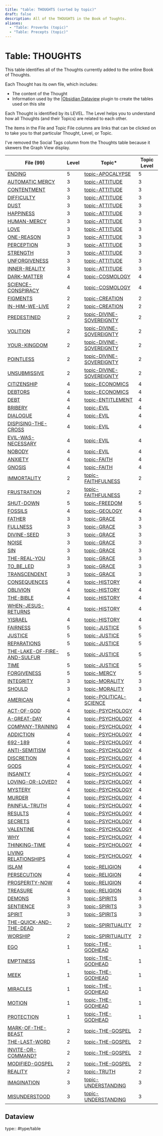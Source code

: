 ```yaml
---
title: "table: THOUGHTS (sorted by topic)"
draft: false
description: All of the THOUGHTS in the Book of Toughts.
aliases:
  - "Table: Proverbs (topic)"
  - "Table: Precepts (topic)"
---
```

# Table: THOUGHTS
This table identifies all of the Thoughts currently added to the online Book of Thoughts.

Each Thought has its own file, which includes:
- The content of the Thought
- Information used by the |[Obsidian Dataview](https:/blacksmithgu.github.io/obsidian-dataview/) plugin to create the tables used on this site

Each Thought is identified by its LEVEL. The Level helps you to understand how all Thoughts (and their Topics) are related to each other.

The items in the File and Topic File columns are links that can be clicked on to take you to that particular Thought, Level, or Topic.

I've removed the Social Tags column from the Thoughts table because it skewers the Graph View display.

|File (99) |Level|Topic*|Topic Level|
|---|---|---|---|
|[ENDING](/THOUGHTS/ENDING.md)|5|[topic-APOCALYPSE](/TOPICS/topic-APOCALYPSE.md)|5|
|[AUTOMATIC MERCY](/THOUGHTS/AUTOMATIC%20MERCY.md)|3|[topic-ATTITUDE](/TOPICS/topic-ATTITUDE.md)|3|
|[CONTENTMENT](/THOUGHTS/CONTENTMENT.md)|3|[topic-ATTITUDE](/TOPICS/topic-ATTITUDE.md)|3|
|[DIFFICULTY](/THOUGHTS/DIFFICULTY.md)|3|[topic-ATTITUDE](/TOPICS/topic-ATTITUDE.md)|3|
|[DUST](/THOUGHTS/DUST.md)|3|[topic-ATTITUDE](/TOPICS/topic-ATTITUDE.md)|3|
|[HAPPINESS](/THOUGHTS/HAPPINESS.md)|3|[topic-ATTITUDE](/TOPICS/topic-ATTITUDE.md)|3|
|[HUMAN-MERCY](/THOUGHTS/HUMAN-MERCY.md)|3|[topic-ATTITUDE](/TOPICS/topic-ATTITUDE.md)|3|
|[LOVE](/THOUGHTS/LOVE.md)|3|[topic-ATTITUDE](/TOPICS/topic-ATTITUDE.md)|3|
|[ONE-REASON](/THOUGHTS/ONE-REASON.md)|3|[topic-ATTITUDE](/TOPICS/topic-ATTITUDE.md)|3|
|[PERCEPTION](/THOUGHTS/PERCEPTION.md)|3|[topic-ATTITUDE](/TOPICS/topic-ATTITUDE.md)|3|
|[STRENGTH](/THOUGHTS/STRENGTH.md)|3|[topic-ATTITUDE](/TOPICS/topic-ATTITUDE.md)|3|
|[UNFORGIVENESS](/THOUGHTS/UNFORGIVENESS.md)|3|[topic-ATTITUDE](/TOPICS/topic-ATTITUDE.md)|3|
|[INNER-REALITY](/THOUGHTS/INNER-REALITY.md)|3|[topic-ATTITUDE](/TOPICS/topic-ATTITUDE.md)|3|
|[DARK-MATTER](/THOUGHTS/DARK-MATTER.md)|4|[topic-COSMOLOGY](/TOPICS/topic-COSMOLOGY.md)|4|
|[SCIENCE-CONSPIRACY](/THOUGHTS/SCIENCE-CONSPIRACY.md)|4|[topic-COSMOLOGY](/TOPICS/topic-COSMOLOGY.md)|4|
|[FIGMENTS](/THOUGHTS/FIGMENTS.md)|2|[topic-CREATION](/TOPICS/topic-CREATION.md)|2|
|[IN-HIM-WE-LIVE](/THOUGHTS/IN-HIM-WE-LIVE.md)|2|[topic-CREATION](/TOPICS/topic-CREATION.md)|2|
|[PREDESTINED](/THOUGHTS/PREDESTINED.md)|2|[topic-DIVINE-SOVEREIGNTY](/TOPICS/topic-DIVINE-SOVEREIGNTY.md)|2|
|[VOLITION](/THOUGHTS/VOLITION.md)|2|[topic-DIVINE-SOVEREIGNTY](/TOPICS/topic-DIVINE-SOVEREIGNTY.md)|2|
|[YOUR-KINGDOM](/THOUGHTS/YOUR-KINGDOM.md)|2|[topic-DIVINE-SOVEREIGNTY](/TOPICS/topic-DIVINE-SOVEREIGNTY.md)|2|
|[POINTLESS](/THOUGHTS/POINTLESS.md)|2|[topic-DIVINE-SOVEREIGNTY](/TOPICS/topic-DIVINE-SOVEREIGNTY.md)|2|
|[UNSUBMISSIVE](/THOUGHTS/UNSUBMISSIVE.md)|2|[topic-DIVINE-SOVEREIGNTY](/TOPICS/topic-DIVINE-SOVEREIGNTY.md)|2|
|[CITIZENSHIP](/THOUGHTS/CITIZENSHIP.md)|4|[topic-ECONOMICS](/TOPICS/topic-ECONOMICS.md)|4|
|[DEBTORS](/THOUGHTS/DEBTORS.md)|4|[topic-ECONOMICS](/TOPICS/topic-ECONOMICS.md)|4|
|[DEBT](/THOUGHTS/DEBT.md)|4|[topic-ENTITLEMENT](/TOPICS/topic-ENTITLEMENT.md)|4|
|[BRIBERY](/THOUGHTS/BRIBERY.md)|4|[topic-EVIL](/TOPICS/topic-EVIL.md)|4|
|[DIALOGUE](/THOUGHTS/DIALOGUE.md)|4|[topic-EVIL](/TOPICS/topic-EVIL.md)|4|
|[DISPISING-THE-CROSS](/THOUGHTS/DISPISING-THE-CROSS.md)|4|[topic-EVIL](/TOPICS/topic-EVIL.md)|4|
|[EVIL-WAS-NECESSARY](/THOUGHTS/EVIL-WAS-NECESSARY.md)|4|[topic-EVIL](/TOPICS/topic-EVIL.md)|4|
|[NOBODY](/THOUGHTS/NOBODY.md)|4|[topic-EVIL](/TOPICS/topic-EVIL.md)|4|
|[ANXIETY](/THOUGHTS/ANXIETY.md)|4|[topic-FAITH](/TOPICS/topic-FAITH.md)|4|
|[GNOSIS](/THOUGHTS/GNOSIS.md)|4|[topic-FAITH](/TOPICS/topic-FAITH.md)|4|
|[IMMORTALITY](/THOUGHTS/IMMORTALITY.md)|2|[topic-FAITHFULNESS](/TOPICS/topic-FAITHFULNESS.md)|2|
|[FRUSTRATION](/THOUGHTS/FRUSTRATION.md)|2|[topic-FAITHFULNESS](/TOPICS/topic-FAITHFULNESS.md)|2|
|[SHUT-DOWN](/THOUGHTS/SHUT-DOWN.md)|5|[topic-FREEDOM](/TOPICS/topic-FREEDOM.md)|5|
|[FOSSILS](/THOUGHTS/FOSSILS.md)|4|[topic-GEOLOGY](/TOPICS/topic-GEOLOGY.md)|4|
|[FATHER](/THOUGHTS/FATHER.md)|3|[topic-GRACE](/TOPICS/topic-GRACE.md)|3|
|[FULLNESS](/THOUGHTS/FULLNESS.md)|3|[topic-GRACE](/TOPICS/topic-GRACE.md)|3|
|[DIVINE-SEED](/THOUGHTS/DIVINE-SEED.md)|3|[topic-GRACE](/TOPICS/topic-GRACE.md)|3|
|[NOISE](/THOUGHTS/NOISE.md)|3|[topic-GRACE](/TOPICS/topic-GRACE.md)|3|
|[SIN](/THOUGHTS/SIN.md)|3|[topic-GRACE](/TOPICS/topic-GRACE.md)|3|
|[THE-REAL-YOU](/THOUGHTS/THE-REAL-YOU.md)|3|[topic-GRACE](/TOPICS/topic-GRACE.md)|3|
|[TO_BE_LED](/THOUGHTS/TO_BE_LED.md)|3|[topic-GRACE](/TOPICS/topic-GRACE.md)|3|
|[TRANSCENDENT](/THOUGHTS/TRANSCENDENT.md)|3|[topic-GRACE](/TOPICS/topic-GRACE.md)|3|
|[CONSEQUENCES](/THOUGHTS/CONSEQUENCES.md)|4|[topic-HISTORY](/TOPICS/topic-HISTORY.md)|4|
|[OBLIVION](/THOUGHTS/OBLIVION.md)|4|[topic-HISTORY](/TOPICS/topic-HISTORY.md)|4|
|[THE-BIBLE](/THOUGHTS/THE-BIBLE.md)|4|[topic-HISTORY](/TOPICS/topic-HISTORY.md)|4|
|[WHEN-JESUS-RETURNS](/THOUGHTS/WHEN-JESUS-RETURNS.md)|4|[topic-HISTORY](/TOPICS/topic-HISTORY.md)|4|
|[YISRAEL](/THOUGHTS/YISRAEL.md)|4|[topic-HISTORY](/TOPICS/topic-HISTORY.md)|4|
|[FAIRNESS](/THOUGHTS/FAIRNESS.md)|5|[topic-JUSTICE](/TOPICS/topic-JUSTICE.md)|5|
|[JUSTICE](/THOUGHTS/JUSTICE.md)|5|[topic-JUSTICE](/TOPICS/topic-JUSTICE.md)|5|
|[REPARATIONS](/THOUGHTS/REPARATIONS.md)|5|[topic-JUSTICE](/TOPICS/topic-JUSTICE.md)|5|
|[THE-LAKE-OF-FIRE-AND-SULFUR](/THOUGHTS/THE-LAKE-OF-FIRE-AND-SULFUR.md)|5|[topic-JUSTICE](/TOPICS/topic-JUSTICE.md)|5|
|[TIME](/THOUGHTS/TIME.md)|5|[topic-JUSTICE](/TOPICS/topic-JUSTICE.md)|5|
|[FORGIVENESS](/THOUGHTS/FORGIVENESS.md)|5|[topic-MERCY](/TOPICS/topic-MERCY.md)|5|
|[INTEGRITY](/THOUGHTS/INTEGRITY.md)|3|[topic-MORALITY](/TOPICS/topic-MORALITY.md)|3|
|[SHOULD](/THOUGHTS/SHOULD.md)|3|[topic-MORALITY](/TOPICS/topic-MORALITY.md)|3|
|[AMERICAN](/THOUGHTS/AMERICAN.md)|4|[topic-POLITICAL-SCIENCE](/TOPICS/topic-POLITICAL-SCIENCE.md)|4|
|[ACT-OF-GOD](/THOUGHTS/ACT-OF-GOD.md)|4|[topic-PSYCHOLOGY](/TOPICS/topic-PSYCHOLOGY.md)|4|
|[A-GREAT-DAY](/THOUGHTS/A-GREAT-DAY.md)|4|[topic-PSYCHOLOGY](/TOPICS/topic-PSYCHOLOGY.md)|4|
|[COMPANY-TRAINING](/THOUGHTS/COMPANY-TRAINING.md)|4|[topic-PSYCHOLOGY](/TOPICS/topic-PSYCHOLOGY.md)|4|
|[ADDICTION](/THOUGHTS/ADDICTION.md)|4|[topic-PSYCHOLOGY](/TOPICS/topic-PSYCHOLOGY.md)|4|
|[692-189](/THOUGHTS/692-189.md)|4|[topic-PSYCHOLOGY](/TOPICS/topic-PSYCHOLOGY.md)|4|
|[ANTI-SEMITISM](/THOUGHTS/ANTI-SEMITISM.md)|4|[topic-PSYCHOLOGY](/TOPICS/topic-PSYCHOLOGY.md)|4|
|[DISCRETION](/THOUGHTS/DISCRETION.md)|4|[topic-PSYCHOLOGY](/TOPICS/topic-PSYCHOLOGY.md)|4|
|[GODS](/THOUGHTS/GODS.md)|4|[topic-PSYCHOLOGY](/TOPICS/topic-PSYCHOLOGY.md)|4|
|[INSANITY](/THOUGHTS/INSANITY.md)|4|[topic-PSYCHOLOGY](/TOPICS/topic-PSYCHOLOGY.md)|4|
|[LOVING-OR-LOVED?](/THOUGHTS/LOVING-OR-LOVED?.md)|4|[topic-PSYCHOLOGY](/TOPICS/topic-PSYCHOLOGY.md)|4|
|[MYSTERY](/THOUGHTS/MYSTERY.md)|4|[topic-PSYCHOLOGY](/TOPICS/topic-PSYCHOLOGY.md)|4|
|[MURDER](/THOUGHTS/MURDER.md)|4|[topic-PSYCHOLOGY](/TOPICS/topic-PSYCHOLOGY.md)|4|
|[PAINFUL-TRUTH](/THOUGHTS/PAINFUL-TRUTH.md)|4|[topic-PSYCHOLOGY](/TOPICS/topic-PSYCHOLOGY.md)|4|
|[RESULTS](/THOUGHTS/RESULTS.md)|4|[topic-PSYCHOLOGY](/TOPICS/topic-PSYCHOLOGY.md)|4|
|[SECRETS](/THOUGHTS/SECRETS.md)|4|[topic-PSYCHOLOGY](/TOPICS/topic-PSYCHOLOGY.md)|4|
|[VALENTINE](/THOUGHTS/VALENTINE.md)|4|[topic-PSYCHOLOGY](/TOPICS/topic-PSYCHOLOGY.md)|4|
|[WHY](/THOUGHTS/WHY.md)|4|[topic-PSYCHOLOGY](/TOPICS/topic-PSYCHOLOGY.md)|4|
|[THINKING-TIME](/THOUGHTS/THINKING-TIME.md)|4|[topic-PSYCHOLOGY](/TOPICS/topic-PSYCHOLOGY.md)|4|
|[LIVING RELATIONSHIPS](/THOUGHTS/LIVING%20RELATIONSHIPS.md)|4|[topic-PSYCHOLOGY](/TOPICS/topic-PSYCHOLOGY.md)|4|
|[ISLAM](/THOUGHTS/ISLAM.md)|4|[topic-RELIGION](/TOPICS/topic-RELIGION.md)|4|
|[PERSECUTION](/THOUGHTS/PERSECUTION.md)|4|[topic-RELIGION](/TOPICS/topic-RELIGION.md)|4|
|[PROSPERITY-NOW](/THOUGHTS/PROSPERITY-NOW.md)|4|[topic-RELIGION](/TOPICS/topic-RELIGION.md)|4|
|[TREASURE](/THOUGHTS/TREASURE.md)|4|[topic-RELIGION](/TOPICS/topic-RELIGION.md)|4|
|[DEMONS](/THOUGHTS/DEMONS.md)|3|[topic-SPIRITS](/TOPICS/topic-SPIRITS.md)|3|
|[SENTIENCE](/THOUGHTS/SENTIENCE.md)|3|[topic-SPIRITS](/TOPICS/topic-SPIRITS.md)|3|
|[SPIRIT](/THOUGHTS/SPIRIT.md)|3|[topic-SPIRITS](/TOPICS/topic-SPIRITS.md)|3|
|[THE-QUICK-AND-THE-DEAD](/THOUGHTS/THE-QUICK-AND-THE-DEAD.md)|2|[topic-SPIRITUALITY](/TOPICS/topic-SPIRITUALITY.md)|2|
|[WORSHIP](/THOUGHTS/WORSHIP.md)|2|[topic-SPIRITUALITY](/TOPICS/topic-SPIRITUALITY.md)|2|
|[EGO](/THOUGHTS/EGO.md)|1|[topic-THE-GODHEAD](/TOPICS/topic-THE-GODHEAD.md)|1|
|[EMPTINESS](/THOUGHTS/EMPTINESS.md)|1|[topic-THE-GODHEAD](/TOPICS/topic-THE-GODHEAD.md)|1|
|[MEEK](/THOUGHTS/MEEK.md)|1|[topic-THE-GODHEAD](/TOPICS/topic-THE-GODHEAD.md)|1|
|[MIRACLES](/THOUGHTS/MIRACLES.md)|1|[topic-THE-GODHEAD](/TOPICS/topic-THE-GODHEAD.md)|1|
|[MOTION](/THOUGHTS/MOTION.md)|1|[topic-THE-GODHEAD](/TOPICS/topic-THE-GODHEAD.md)|1|
|[PROTECTION](/THOUGHTS/PROTECTION.md)|1|[topic-THE-GODHEAD](/TOPICS/topic-THE-GODHEAD.md)|1|
|[MARK-OF-THE-BEAST](/THOUGHTS/MARK-OF-THE-BEAST.md)|2|[topic-THE-GOSPEL](/TOPICS/topic-THE-GOSPEL.md)|2|
|[THE-LAST-WORD](/THOUGHTS/THE-LAST-WORD.md)|2|[topic-THE-GOSPEL](/TOPICS/topic-THE-GOSPEL.md)|2|
|[INVITE-OR-COMMAND?](/THOUGHTS/INVITE-OR-COMMAND?.md)|2|[topic-THE-GOSPEL](/TOPICS/topic-THE-GOSPEL.md)|2|
|[MODIFIED-GOSPEL](/THOUGHTS/MODIFIED-GOSPEL.md)|2|[topic-THE-GOSPEL](/TOPICS/topic-THE-GOSPEL.md)|2|
|[REALITY](/THOUGHTS/REALITY.md)|2|[topic-TRUTH](/TOPICS/topic-TRUTH.md)|2|
|[IMAGINATION](/THOUGHTS/IMAGINATION.md)|3|[topic-UNDERSTANDING](/TOPICS/topic-UNDERSTANDING.md)|3|
|[MISUNDERSTOOD](/THOUGHTS/MISUNDERSTOOD.md)|3|[topic-UNDERSTANDING](/TOPICS/topic-UNDERSTANDING.md)|3|

## Dataview
type:: #type/table
